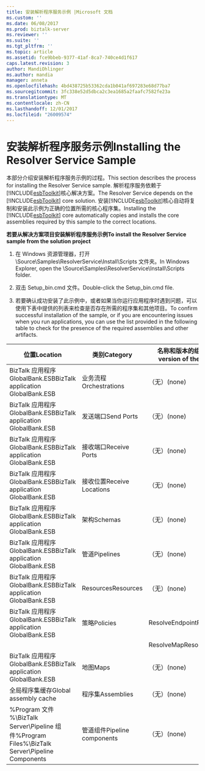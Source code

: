 ```yaml
---
title: 安装解析程序服务示例 |Microsoft 文档
ms.custom: ''
ms.date: 06/08/2017
ms.prod: biztalk-server
ms.reviewer: ''
ms.suite: ''
ms.tgt_pltfrm: ''
ms.topic: article
ms.assetid: fce9bbeb-9377-41af-8ca7-740ce4d1f617
caps.latest.revision: 3
author: MandiOhlinger
ms.author: mandia
manager: anneta
ms.openlocfilehash: 4bd438725b53362cda1b041af697283e68d77ba7
ms.sourcegitcommit: 3fc338e52d5dbca2c3ea1685a2faafc7582fe23a
ms.translationtype: MT
ms.contentlocale: zh-CN
ms.lasthandoff: 12/01/2017
ms.locfileid: "26009574"
---
```

# <a name="installing-the-resolver-service-sample"></a><span data-ttu-id="757c7-102">安装解析程序服务示例</span><span class="sxs-lookup"><span data-stu-id="757c7-102">Installing the Resolver Service Sample</span></span>
<span data-ttu-id="757c7-103">本部分介绍安装解析程序服务示例的过程。</span><span class="sxs-lookup"><span data-stu-id="757c7-103">This section describes the process for installing the Resolver Service sample.</span></span> <span data-ttu-id="757c7-104">解析程序服务依赖于[!INCLUDE[esbToolkit](../includes/esbtoolkit-md.md)]核心解决方案。</span><span class="sxs-lookup"><span data-stu-id="757c7-104">The Resolver Service depends on the [!INCLUDE[esbToolkit](../includes/esbtoolkit-md.md)] core solution.</span></span> <span data-ttu-id="757c7-105">安装[!INCLUDE[esbToolkit](../includes/esbtoolkit-md.md)]核心自动将复制和安装此示例为正确的位置所需的核心程序集。</span><span class="sxs-lookup"><span data-stu-id="757c7-105">Installing the [!INCLUDE[esbToolkit](../includes/esbtoolkit-md.md)] core automatically copies and installs the core assemblies required by this sample to the correct locations.</span></span>  
  
 <span data-ttu-id="757c7-106">**若要从解决方案项目安装解析程序服务示例**</span><span class="sxs-lookup"><span data-stu-id="757c7-106">**To install the Resolver Service sample from the solution project**</span></span>  
  
1.  <span data-ttu-id="757c7-107">在 Windows 资源管理器，打开 \Source\Samples\ResolverService\Install\Scripts 文件夹。</span><span class="sxs-lookup"><span data-stu-id="757c7-107">In Windows Explorer, open the \Source\Samples\ResolverService\Install\Scripts folder.</span></span>  
  
2.  <span data-ttu-id="757c7-108">双击 Setup_bin.cmd 文件。</span><span class="sxs-lookup"><span data-stu-id="757c7-108">Double-click the Setup_bin.cmd file.</span></span>  
  
3.  <span data-ttu-id="757c7-109">若要确认成功安装了此示例中，或者如果当你运行应用程序时遇到问题，可以使用下表中提供的列表来检查是否存在所需的程序集和其他项目。</span><span class="sxs-lookup"><span data-stu-id="757c7-109">To confirm successful installation of the sample, or if you are encountering issues when you run applications, you can use the list provided in the following table to check for the presence of the required assemblies and other artifacts.</span></span>  
  
|<span data-ttu-id="757c7-110">位置</span><span class="sxs-lookup"><span data-stu-id="757c7-110">Location</span></span>|<span data-ttu-id="757c7-111">类别</span><span class="sxs-lookup"><span data-stu-id="757c7-111">Category</span></span>|<span data-ttu-id="757c7-112">名称和版本的组件</span><span class="sxs-lookup"><span data-stu-id="757c7-112">Name and version of the component</span></span>|  
|--------------|--------------|---------------------------------------|  
|<span data-ttu-id="757c7-113">BizTalk 应用程序 GlobalBank.ESB</span><span class="sxs-lookup"><span data-stu-id="757c7-113">BizTalk application GlobalBank.ESB</span></span>|<span data-ttu-id="757c7-114">业务流程</span><span class="sxs-lookup"><span data-stu-id="757c7-114">Orchestrations</span></span>|<span data-ttu-id="757c7-115">（无）</span><span class="sxs-lookup"><span data-stu-id="757c7-115">(none)</span></span>|  
|<span data-ttu-id="757c7-116">BizTalk 应用程序 GlobalBank.ESB</span><span class="sxs-lookup"><span data-stu-id="757c7-116">BizTalk application GlobalBank.ESB</span></span>|<span data-ttu-id="757c7-117">发送端口</span><span class="sxs-lookup"><span data-stu-id="757c7-117">Send Ports</span></span>|<span data-ttu-id="757c7-118">（无）</span><span class="sxs-lookup"><span data-stu-id="757c7-118">(none)</span></span>|  
|<span data-ttu-id="757c7-119">BizTalk 应用程序 GlobalBank.ESB</span><span class="sxs-lookup"><span data-stu-id="757c7-119">BizTalk application GlobalBank.ESB</span></span>|<span data-ttu-id="757c7-120">接收端口</span><span class="sxs-lookup"><span data-stu-id="757c7-120">Receive Ports</span></span>|<span data-ttu-id="757c7-121">（无）</span><span class="sxs-lookup"><span data-stu-id="757c7-121">(none)</span></span>|  
|<span data-ttu-id="757c7-122">BizTalk 应用程序 GlobalBank.ESB</span><span class="sxs-lookup"><span data-stu-id="757c7-122">BizTalk application GlobalBank.ESB</span></span>|<span data-ttu-id="757c7-123">接收位置</span><span class="sxs-lookup"><span data-stu-id="757c7-123">Receive Locations</span></span>|<span data-ttu-id="757c7-124">（无）</span><span class="sxs-lookup"><span data-stu-id="757c7-124">(none)</span></span>|  
|<span data-ttu-id="757c7-125">BizTalk 应用程序 GlobalBank.ESB</span><span class="sxs-lookup"><span data-stu-id="757c7-125">BizTalk application GlobalBank.ESB</span></span>|<span data-ttu-id="757c7-126">架构</span><span class="sxs-lookup"><span data-stu-id="757c7-126">Schemas</span></span>|<span data-ttu-id="757c7-127">（无）</span><span class="sxs-lookup"><span data-stu-id="757c7-127">(none)</span></span>|  
|<span data-ttu-id="757c7-128">BizTalk 应用程序 GlobalBank.ESB</span><span class="sxs-lookup"><span data-stu-id="757c7-128">BizTalk application GlobalBank.ESB</span></span>|<span data-ttu-id="757c7-129">管道</span><span class="sxs-lookup"><span data-stu-id="757c7-129">Pipelines</span></span>|<span data-ttu-id="757c7-130">（无）</span><span class="sxs-lookup"><span data-stu-id="757c7-130">(none)</span></span>|  
|<span data-ttu-id="757c7-131">BizTalk 应用程序 GlobalBank.ESB</span><span class="sxs-lookup"><span data-stu-id="757c7-131">BizTalk application GlobalBank.ESB</span></span>|<span data-ttu-id="757c7-132">Resources</span><span class="sxs-lookup"><span data-stu-id="757c7-132">Resources</span></span>|<span data-ttu-id="757c7-133">（无）</span><span class="sxs-lookup"><span data-stu-id="757c7-133">(none)</span></span>|  
|<span data-ttu-id="757c7-134">BizTalk 应用程序 GlobalBank.ESB</span><span class="sxs-lookup"><span data-stu-id="757c7-134">BizTalk application GlobalBank.ESB</span></span>|<span data-ttu-id="757c7-135">策略</span><span class="sxs-lookup"><span data-stu-id="757c7-135">Policies</span></span>|<span data-ttu-id="757c7-136">ResolveEndpoint</span><span class="sxs-lookup"><span data-stu-id="757c7-136">ResolveEndpoint</span></span>|  
|||<span data-ttu-id="757c7-137">ResolveMap</span><span class="sxs-lookup"><span data-stu-id="757c7-137">ResolveMap</span></span>|  
|<span data-ttu-id="757c7-138">BizTalk 应用程序 GlobalBank.ESB</span><span class="sxs-lookup"><span data-stu-id="757c7-138">BizTalk application GlobalBank.ESB</span></span>|<span data-ttu-id="757c7-139">地图</span><span class="sxs-lookup"><span data-stu-id="757c7-139">Maps</span></span>|<span data-ttu-id="757c7-140">（无）</span><span class="sxs-lookup"><span data-stu-id="757c7-140">(none)</span></span>|  
|<span data-ttu-id="757c7-141">全局程序集缓存</span><span class="sxs-lookup"><span data-stu-id="757c7-141">Global assembly cache</span></span>|<span data-ttu-id="757c7-142">程序集</span><span class="sxs-lookup"><span data-stu-id="757c7-142">Assemblies</span></span>|<span data-ttu-id="757c7-143">（无）</span><span class="sxs-lookup"><span data-stu-id="757c7-143">(none)</span></span>|  
|<span data-ttu-id="757c7-144">%Program 文件 %\\BizTalk Server\Pipeline 组件</span><span class="sxs-lookup"><span data-stu-id="757c7-144">%Program Files%\\BizTalk Server\Pipeline Components</span></span>|<span data-ttu-id="757c7-145">管道组件</span><span class="sxs-lookup"><span data-stu-id="757c7-145">Pipeline components</span></span>|<span data-ttu-id="757c7-146">（无）</span><span class="sxs-lookup"><span data-stu-id="757c7-146">(none)</span></span>|